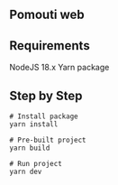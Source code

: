 ## Pomouti web

## Requirements

NodeJS 18.x
Yarn package

## Step by Step

```
# Install package
yarn install

# Pre-built project
yarn build

# Run project
yarn dev
```
